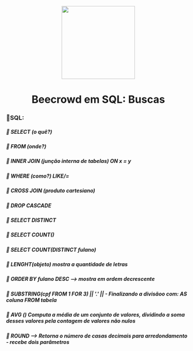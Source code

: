 <div align="center">
<img src= "https://user-images.githubusercontent.com/94376190/230239727-68d629f9-30db-45d7-9f6b-cf5c9c5cffb2.png" width = "200px"
/>
</div>
<h1 align="center"> Beecrowd em SQL: Buscas </h1>

### 🧾SQL:
##### 📌 SELECT (o quê?)
##### 📌 FROM (onde?)
##### 📌 INNER JOIN (junção interna de tabelas) ON x = y
##### 📌 WHERE (como?) LIKE/= 
##### 📌 CROSS JOIN (produto cartesiano)
##### 📌 DROP CASCADE
##### 📌 SELECT DISTINCT 
##### 📌 SELECT COUNT()
##### 📌 SELECT COUNT(DISTINCT fulano)
##### 📌 LENGHT(objeto) mostra a quantidade de letras
##### 📌 ORDER BY fulano DESC --> mostra em ordem decrescente
##### 📌 SUBSTRING(cpf FROM 1 FOR 3) || '.' ||  - Finalizando a divisãoo com: AS coluna FROM tabela
##### 📌 AVG () Computa a média de um conjunto de valores, dividindo a soma desses valores pela contagem de valores não nulos
##### 📌 ROUND --> Retorna o número de casas decimais para arredondamento - recebe dois parâmetros
